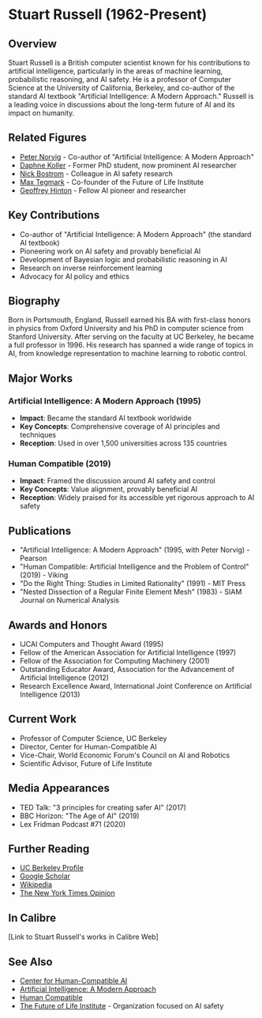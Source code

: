 ﻿# Stuart Russell (1962-Present)

## Overview
Stuart Russell is a British computer scientist known for his contributions to artificial intelligence, particularly in the areas of machine learning, probabilistic reasoning, and AI safety. He is a professor of Computer Science at the University of California, Berkeley, and co-author of the standard AI textbook "Artificial Intelligence: A Modern Approach." Russell is a leading voice in discussions about the long-term future of AI and its impact on humanity.

## Related Figures
- [Peter Norvig](/ai/persons/peter_norvig.md) - Co-author of "Artificial Intelligence: A Modern Approach"
- [Daphne Koller](/ai/persons/daphne_koller.md) - Former PhD student, now prominent AI researcher
- [Nick Bostrom](/ai/persons/nick_bostrom.md) - Colleague in AI safety research
- [Max Tegmark](/ai/persons/max_tegmark.md) - Co-founder of the Future of Life Institute
- [Geoffrey Hinton](/ai/persons/geoffrey_hinton.md) - Fellow AI pioneer and researcher

## Key Contributions
- Co-author of "Artificial Intelligence: A Modern Approach" (the standard AI textbook)
- Pioneering work on AI safety and provably beneficial AI
- Development of Bayesian logic and probabilistic reasoning in AI
- Research on inverse reinforcement learning
- Advocacy for AI policy and ethics

## Biography
Born in Portsmouth, England, Russell earned his BA with first-class honors in physics from Oxford University and his PhD in computer science from Stanford University. After serving on the faculty at UC Berkeley, he became a full professor in 1996. His research has spanned a wide range of topics in AI, from knowledge representation to machine learning to robotic control.

## Major Works
### Artificial Intelligence: A Modern Approach (1995)
- **Impact**: Became the standard AI textbook worldwide
- **Key Concepts**: Comprehensive coverage of AI principles and techniques
- **Reception**: Used in over 1,500 universities across 135 countries

### Human Compatible (2019)
- **Impact**: Framed the discussion around AI safety and control
- **Key Concepts**: Value alignment, provably beneficial AI
- **Reception**: Widely praised for its accessible yet rigorous approach to AI safety

## Publications
- "Artificial Intelligence: A Modern Approach" (1995, with Peter Norvig) - Pearson
- "Human Compatible: Artificial Intelligence and the Problem of Control" (2019) - Viking
- "Do the Right Thing: Studies in Limited Rationality" (1991) - MIT Press
- "Nested Dissection of a Regular Finite Element Mesh" (1983) - SIAM Journal on Numerical Analysis

## Awards and Honors
- IJCAI Computers and Thought Award (1995)
- Fellow of the American Association for Artificial Intelligence (1997)
- Fellow of the Association for Computing Machinery (2001)
- Outstanding Educator Award, Association for the Advancement of Artificial Intelligence (2012)
- Research Excellence Award, International Joint Conference on Artificial Intelligence (2013)

## Current Work
- Professor of Computer Science, UC Berkeley
- Director, Center for Human-Compatible AI
- Vice-Chair, World Economic Forum's Council on AI and Robotics
- Scientific Advisor, Future of Life Institute

## Media Appearances
- TED Talk: "3 principles for creating safer AI" (2017)
- BBC Horizon: "The Age of AI" (2019)
- Lex Fridman Podcast #71 (2020)

## Further Reading
- [UC Berkeley Profile](https://people.eecs.berkeley.edu/~russell/)
- [Google Scholar](https://scholar.google.com/citations?user=WnJm5QwAAAAJ)
- [Wikipedia](https://en.wikipedia.org/wiki/Stuart_Russell_(computer_scientist))
- [The New York Times Opinion](https://www.nytimes.com/2019/10/08/opinion/artificial-intelligence.html)

## In Calibre
[Link to Stuart Russell's works in Calibre Web]

## See Also
- [Center for Human-Compatible AI](https://humancompatible.ai/)
- [Artificial Intelligence: A Modern Approach](http://aima.cs.berkeley.edu/)
- [Human Compatible](https://humancompatible.ai/book)
- [The Future of Life Institute](https://futureoflife.org/) - Organization focused on AI safety


